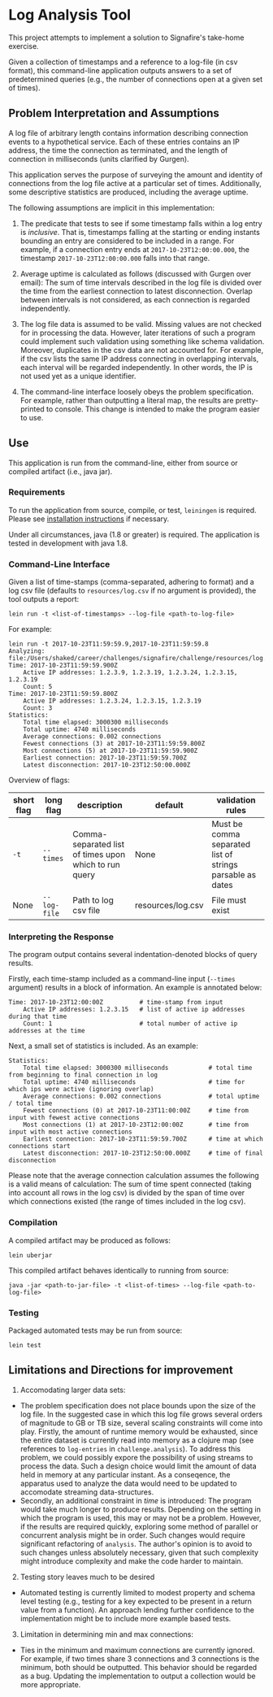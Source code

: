 # Log Analysis Tool
This project attempts to implement a solution to Signafire's take-home exercise.

Given a collection of timestamps and a reference to a log-file (in csv format), this command-line application outputs answers to a set of predetermined queries (e.g., the number of connections open at a given set of times).

## Problem Interpretation and Assumptions
A log file of arbitrary length contains information describing connection events to a hypothetical service. Each of these entries contains an IP address, the time the connection as terminated, and the length of connection in milliseconds (units clarified by Gurgen).

This application serves the purpose of surveying the amount and identity of connections from the log file active at a particular set of times. Additionally, some descriptive statistics are produced, including the average uptime.

The following assumptions are implicit in this implementation:
1. The predicate that tests to see if some timestamp falls within a log entry is *inclusive*. That is, timestamps falling at the starting or ending instants bounding an entry are considered to be included in a range. For example, if a connection entry ends at `2017-10-23T12:00:00.000`, the timestamp `2017-10-23T12:00:00.000` falls into that range.

2. Average uptime is calculated as follows (discussed with Gurgen over email): The sum of time intervals described in the log file is divided over the time from the earliest connection to latest disconnection. Overlap between intervals is not considered, as each connection is regarded independently.

3. The log file data is assumed to be valid. Missing values are not checked for in processing the data. However, later iterations of such a program could implement such validation using something like schema validation. Moreover, duplicates in the csv data are not accounted for. For example, if the csv lists the same IP address connecting in overlapping intervals, each interval will be regarded independently. In other words, the IP is not used yet as a unique identifier.

4. The command-line interface loosely obeys the problem specification. For example, rather than outputting a literal map, the results are pretty-printed to console. This change is intended to make the program easier to use.

## Use
This application is run from the command-line, either from source or compiled artifact (i.e., java jar).

### Requirements
To run the application from source, compile, or test, `leiningen` is required. Please see [installation instructions](https://leiningen.org/#install) if necessary.

Under all circumstances, java (1.8 or greater) is required. The application is tested in development with java 1.8.

### Command-Line Interface
Given a list of time-stamps (comma-separated, adhering to format) and a log csv file (defaults to `resources/log.csv` if no argument is provided), the tool outputs a report:

```
lein run -t <list-of-timestamps> --log-file <path-to-log-file>
```

For example:
```
lein run -t 2017-10-23T11:59:59.9,2017-10-23T11:59:59.8
Analyzing: file:/Users/shaked/career/challenges/signafire/challenge/resources/log.csv
Time: 2017-10-23T11:59:59.900Z
    Active IP addresses: 1.2.3.9, 1.2.3.19, 1.2.3.24, 1.2.3.15, 1.2.3.19
    Count: 5
Time: 2017-10-23T11:59:59.800Z
    Active IP addresses: 1.2.3.24, 1.2.3.15, 1.2.3.19
    Count: 3
Statistics:
    Total time elapsed: 3000300 milliseconds
    Total uptime: 4740 milliseconds
    Average connections: 0.002 connections
    Fewest connections (3) at 2017-10-23T11:59:59.800Z
    Most connections (5) at 2017-10-23T11:59:59.900Z
    Earliest connection: 2017-10-23T11:59:59.700Z
    Latest disconnection: 2017-10-23T12:50:00.000Z
```

Overview of flags:

| short flag | long flag  | description                                           | default           | validation rules                                          |
|------------|------------|-------------------------------------------------------|-------------------|-----------------------------------------------------------|
| `-t`       | `--times`  | Comma-separated list of times upon which to run query | None              | Must be comma separated list of strings parsable as dates |
| None       | `--log-file` | Path to log csv file                                  | resources/log.csv | File must exist                                           |

### Interpreting the Response
The program output contains several indentation-denoted blocks of query results.

Firstly, each time-stamp included as a command-line input (`--times` argument) results in a block of information. An example is annotated below:

```
Time: 2017-10-23T12:00:00Z          # time-stamp from input
	Active IP addresses: 1.2.3.15   # list of active ip addresses during that time
	Count: 1                        # total number of active ip addresses at the time
```

Next, a small set of statistics is included. As an example:
```
Statistics:
	Total time elapsed: 3000300 milliseconds           # total time from beginning to final connection in log
	Total uptime: 4740 milliseconds                    # time for which ips were active (ignoring overlap)
	Average connections: 0.002 connections             # total uptime / total time
	Fewest connections (0) at 2017-10-23T11:00:00Z     # time from input with fewest active connections
	Most connections (1) at 2017-10-23T12:00:00Z       # time from input with most active connections
	Earliest connection: 2017-10-23T11:59:59.700Z      # time at which connections start
	Latest disconnection: 2017-10-23T12:50:00.000Z     # time of final disconnection
```

Please note that the average connection calculation assumes the following is a valid means of calculation: The sum of time spent connected (taking into account all rows in the log csv) is divided by the span of time over which connections existed (the range of times included in the log csv).

### Compilation
A compiled artifact may be produced as follows:

```
lein uberjar
```

This compiled artifact behaves identically to running from source:

```
java -jar <path-to-jar-file> -t <list-of-times> --log-file <path-to-log-file>
```

### Testing
Packaged automated tests may be run from source:
```
lein test
```

## Limitations and Directions for improvement
1. Accomodating larger data sets:
- The problem specification does not place bounds upon the size of the log file. In the suggested case in which this log file grows several orders of magnitude to GB or TB size, several scaling constraints will come into play. Firstly, the amount of runtime memory would be exhausted, since the entire dataset is currently read into memory as a clojure map (see references to `log-entries` in `challenge.analysis`). To address this problem, we could possibly expore the possibility of using streams to process the data. Such a design choice would limit the amount of data held in memory at any particular instant. As a conseqence, the apparatus used to analyze the data would need to be updated to accomodate streaming data-structures. 
- Secondly, an additional constraint in *time* is introduced: The program would take much longer to produce results. Depending on the setting in which the program is used, this may or may not be a problem. However, if the results are required quickly, exploring some method of parallel or concurrent analysis might be in order. Such changes would require significant refactoring of `analysis`. The author's opinion is to avoid to such changes unless absolutely necessary, given that such complexity might introduce complexity and make the code harder to maintain.

2. Testing story leaves much to be desired
- Automated testing is currently limited to modest property and schema level testing (e.g., testing for a key expected to be present in a return value from a function). An approach lending further confidence to the implementation might be to include more example based tests.

3. Limitation in determining min and max connections:
- Ties in the minimum and maximum connections are currently ignored. For example, if two times share 3 connections and 3 connections is the minimum, both should be outputted. This behavior should be regarded as a bug. Updating the implementation to output a collection would be more appropriate.
